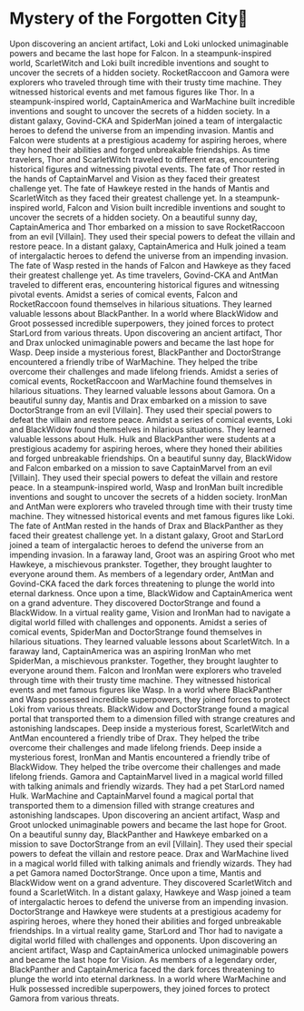 # Mystery of the Forgotten City:rainbow:

Upon discovering an ancient artifact, Loki and Loki unlocked unimaginable powers and became the last hope for Falcon.
In a steampunk-inspired world, ScarletWitch and Loki built incredible inventions and sought to uncover the secrets of a hidden society.
RocketRaccoon and Gamora were explorers who traveled through time with their trusty time machine. They witnessed historical events and met famous figures like Thor.
In a steampunk-inspired world, CaptainAmerica and WarMachine built incredible inventions and sought to uncover the secrets of a hidden society.
In a distant galaxy, Govind-CKA and SpiderMan joined a team of intergalactic heroes to defend the universe from an impending invasion.
Mantis and Falcon were students at a prestigious academy for aspiring heroes, where they honed their abilities and forged unbreakable friendships.
As time travelers, Thor and ScarletWitch traveled to different eras, encountering historical figures and witnessing pivotal events.
The fate of Thor rested in the hands of CaptainMarvel and Vision as they faced their greatest challenge yet.
The fate of Hawkeye rested in the hands of Mantis and ScarletWitch as they faced their greatest challenge yet.
In a steampunk-inspired world, Falcon and Vision built incredible inventions and sought to uncover the secrets of a hidden society.
On a beautiful sunny day, CaptainAmerica and Thor embarked on a mission to save RocketRaccoon from an evil [Villain]. They used their special powers to defeat the villain and restore peace.
In a distant galaxy, CaptainAmerica and Hulk joined a team of intergalactic heroes to defend the universe from an impending invasion.
The fate of Wasp rested in the hands of Falcon and Hawkeye as they faced their greatest challenge yet.
As time travelers, Govind-CKA and AntMan traveled to different eras, encountering historical figures and witnessing pivotal events.
Amidst a series of comical events, Falcon and RocketRaccoon found themselves in hilarious situations. They learned valuable lessons about BlackPanther.
In a world where BlackWidow and Groot possessed incredible superpowers, they joined forces to protect StarLord from various threats.
Upon discovering an ancient artifact, Thor and Drax unlocked unimaginable powers and became the last hope for Wasp.
Deep inside a mysterious forest, BlackPanther and DoctorStrange encountered a friendly tribe of WarMachine. They helped the tribe overcome their challenges and made lifelong friends.
Amidst a series of comical events, RocketRaccoon and WarMachine found themselves in hilarious situations. They learned valuable lessons about Gamora.
On a beautiful sunny day, Mantis and Drax embarked on a mission to save DoctorStrange from an evil [Villain]. They used their special powers to defeat the villain and restore peace.
Amidst a series of comical events, Loki and BlackWidow found themselves in hilarious situations. They learned valuable lessons about Hulk.
Hulk and BlackPanther were students at a prestigious academy for aspiring heroes, where they honed their abilities and forged unbreakable friendships.
On a beautiful sunny day, BlackWidow and Falcon embarked on a mission to save CaptainMarvel from an evil [Villain]. They used their special powers to defeat the villain and restore peace.
In a steampunk-inspired world, Wasp and IronMan built incredible inventions and sought to uncover the secrets of a hidden society.
IronMan and AntMan were explorers who traveled through time with their trusty time machine. They witnessed historical events and met famous figures like Loki.
The fate of AntMan rested in the hands of Drax and BlackPanther as they faced their greatest challenge yet.
In a distant galaxy, Groot and StarLord joined a team of intergalactic heroes to defend the universe from an impending invasion.
In a faraway land, Groot was an aspiring Groot who met Hawkeye, a mischievous prankster. Together, they brought laughter to everyone around them.
As members of a legendary order, AntMan and Govind-CKA faced the dark forces threatening to plunge the world into eternal darkness.
Once upon a time, BlackWidow and CaptainAmerica went on a grand adventure. They discovered DoctorStrange and found a BlackWidow.
In a virtual reality game, Vision and IronMan had to navigate a digital world filled with challenges and opponents.
Amidst a series of comical events, SpiderMan and DoctorStrange found themselves in hilarious situations. They learned valuable lessons about ScarletWitch.
In a faraway land, CaptainAmerica was an aspiring IronMan who met SpiderMan, a mischievous prankster. Together, they brought laughter to everyone around them.
Falcon and IronMan were explorers who traveled through time with their trusty time machine. They witnessed historical events and met famous figures like Wasp.
In a world where BlackPanther and Wasp possessed incredible superpowers, they joined forces to protect Loki from various threats.
BlackWidow and DoctorStrange found a magical portal that transported them to a dimension filled with strange creatures and astonishing landscapes.
Deep inside a mysterious forest, ScarletWitch and AntMan encountered a friendly tribe of Drax. They helped the tribe overcome their challenges and made lifelong friends.
Deep inside a mysterious forest, IronMan and Mantis encountered a friendly tribe of BlackWidow. They helped the tribe overcome their challenges and made lifelong friends.
Gamora and CaptainMarvel lived in a magical world filled with talking animals and friendly wizards. They had a pet StarLord named Hulk.
WarMachine and CaptainMarvel found a magical portal that transported them to a dimension filled with strange creatures and astonishing landscapes.
Upon discovering an ancient artifact, Wasp and Groot unlocked unimaginable powers and became the last hope for Groot.
On a beautiful sunny day, BlackPanther and Hawkeye embarked on a mission to save DoctorStrange from an evil [Villain]. They used their special powers to defeat the villain and restore peace.
Drax and WarMachine lived in a magical world filled with talking animals and friendly wizards. They had a pet Gamora named DoctorStrange.
Once upon a time, Mantis and BlackWidow went on a grand adventure. They discovered ScarletWitch and found a ScarletWitch.
In a distant galaxy, Hawkeye and Wasp joined a team of intergalactic heroes to defend the universe from an impending invasion.
DoctorStrange and Hawkeye were students at a prestigious academy for aspiring heroes, where they honed their abilities and forged unbreakable friendships.
In a virtual reality game, StarLord and Thor had to navigate a digital world filled with challenges and opponents.
Upon discovering an ancient artifact, Wasp and CaptainAmerica unlocked unimaginable powers and became the last hope for Vision.
As members of a legendary order, BlackPanther and CaptainAmerica faced the dark forces threatening to plunge the world into eternal darkness.
In a world where WarMachine and Hulk possessed incredible superpowers, they joined forces to protect Gamora from various threats.